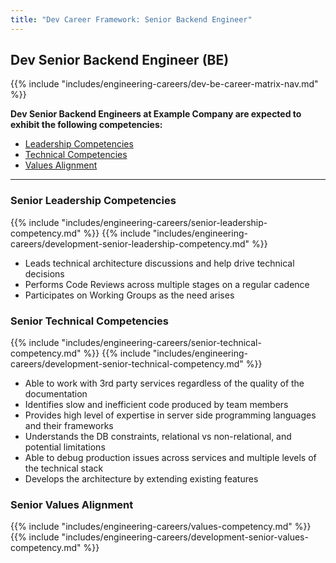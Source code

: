 ```yaml
---
title: "Dev Career Framework: Senior Backend Engineer"
---
```


## Dev Senior Backend Engineer (BE)

{{% include "includes/engineering-careers/dev-be-career-matrix-nav.md" %}}

**Dev Senior Backend Engineers at Example Company are expected to exhibit the following competencies:**

<!-- markdownlint-disable MD051 -->
- [Leadership Competencies](#leadership-competencies)
- [Technical Competencies](#technical-competencies)
- [Values Alignment](#values-alignment)
<!-- markdownlint-enable MD051 -->

---

### Senior Leadership Competencies

{{% include "includes/engineering-careers/senior-leadership-competency.md" %}}
{{% include "includes/engineering-careers/development-senior-leadership-competency.md" %}}

- Leads technical architecture discussions and help drive technical decisions
- Performs Code Reviews across multiple stages on a regular cadence
- Participates on Working Groups as the need arises

### Senior Technical Competencies

{{% include "includes/engineering-careers/senior-technical-competency.md" %}}
{{% include "includes/engineering-careers/development-senior-technical-competency.md" %}}

- Able to work with 3rd party services regardless of the quality of the documentation
- Identifies slow and inefficient code produced by team members
- Provides high level of expertise in server side programming languages and their frameworks
- Understands the DB constraints, relational vs non-relational, and potential limitations
- Able to debug production issues across services and multiple levels of the technical stack
- Develops the architecture by extending existing features

### Senior Values Alignment

{{% include "includes/engineering-careers/values-competency.md" %}}
{{% include "includes/engineering-careers/development-senior-values-competency.md" %}}
